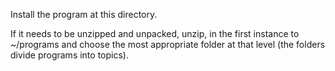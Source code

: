 Install the program at this directory.

If it needs to be unzipped and unpacked, unzip, in the first instance to ~/programs and choose the most appropriate folder at that level (the folders divide programs into topics).

